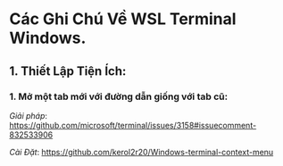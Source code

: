 # Các Ghi Chú Về WSL Terminal Windows.

## 1. Thiết Lập Tiện Ích:

### 1. Mở một tab mới với đường dẫn giống với tab cũ:

*Giải pháp*: https://github.com/microsoft/terminal/issues/3158#issuecomment-832533906

*Cài Đặt*: https://github.com/kerol2r20/Windows-terminal-context-menu 
